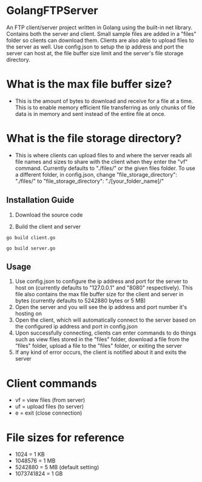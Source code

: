 # GolangFTPServer
An FTP client/server project written in Golang using the built-in net library. Contains both the server and client. Small sample files are added in a "files" folder so clients can download them. Clients are also able to upload files to the server as well. Use config.json to setup the ip address and port the server can host at, the file buffer size limit and the server's file storage directory.

# What is the max file buffer size?
* This is the amount of bytes to download and receive for a file at a time. This is to enable memory efficient file transferring as only chunks of file data is in memory and sent instead of the entire file at once.

# What is the file storage directory?
* This is where clients can upload files to and where the server reads all file names and sizes to share with the client when they enter the "vf" command. Currently defaults to "./files/" or the given files folder. To use a different folder, in config.json, change "file_storage_directory": "./files/" to "file_storage_directory": "./[your_folder_name]/"

## Installation Guide
1. Download the source code

2. Build the client and server

```
go build client.go
```

```
go build server.go
```

## Usage
1. Use config.json to configure the ip address and port for the server to host on (currently defaults to "127.0.0.1" and "8080" respectively). This file also contains the max file buffer size for the client and server in bytes (currently defaults to 5242880 bytes or 5 MB)
2. Open the server and you will see the ip address and port number it's hosting on
3. Open the client, which will automatically connect to the server based on the configured ip address and port in config.json
4. Upon successfully connecting, clients can enter commands to do things such as view files stored in the "files" folder, download a file from the "files" folder, upload a file to the "files" folder, or exiting the server
5. If any kind of error occurs, the client is notified about it and exits the server

# Client commands
* vf = view files (from server)
* uf = upload files (to server)
* e = exit (close connection)

# File sizes for reference
* 1024 = 1 KB
* 1048576 = 1 MB
* 5242880 = 5 MB (default setting)
* 1073741824 = 1 GB
